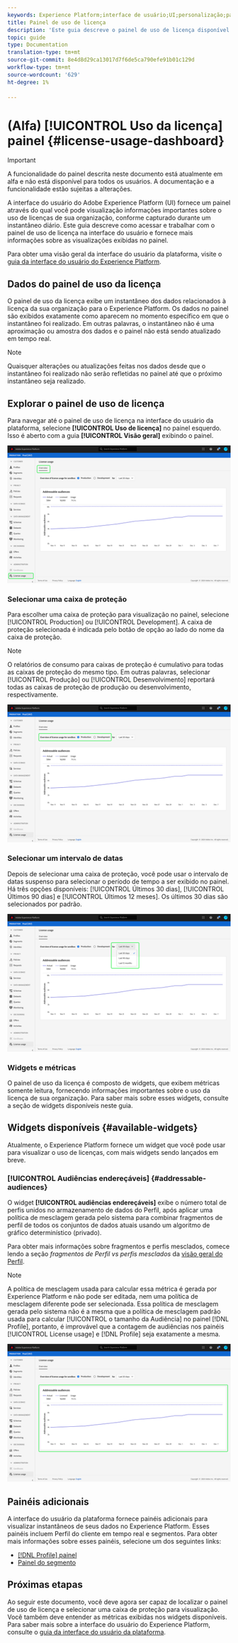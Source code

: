 ```yaml
---
keywords: Experience Platform;interface de usuário;UI;personalização;painel de uso de licença;painel;uso de licença;direito;consumo;;user interface;UI;customization;license usage ;license usage;license usage;entitlement;entitlement;use;
title: Painel de uso de licença
description: 'Este guia descreve o painel de uso de licença disponível na interface do usuário do Adobe Experience Platform. '
topic: guide
type: Documentation
translation-type: tm+mt
source-git-commit: 8e4d8d29ca13017d7f6de5ca790efe91b01c129d
workflow-type: tm+mt
source-wordcount: '629'
ht-degree: 1%

---
```



# (Alfa) [!UICONTROL Uso da licença] painel {#license-usage-dashboard}

>[!IMPORTANT]
>
>A funcionalidade do painel descrita neste documento está atualmente em alfa e não está disponível para todos os usuários. A documentação e a funcionalidade estão sujeitas a alterações.

A interface do usuário do Adobe Experience Platform (UI) fornece um painel através do qual você pode visualização informações importantes sobre o uso de licenças de sua organização, conforme capturado durante um instantâneo diário. Este guia descreve como acessar e trabalhar com o painel de uso de licença na interface do usuário e fornece mais informações sobre as visualizações exibidas no painel.

Para obter uma visão geral da interface do usuário da plataforma, visite o [guia da interface do usuário do Experience Platform](ui-guide.md).

## Dados do painel de uso da licença

O painel de uso da licença exibe um instantâneo dos dados relacionados à licença da sua organização para o Experience Platform. Os dados no painel são exibidos exatamente como aparecem no momento específico em que o instantâneo foi realizado. Em outras palavras, o instantâneo não é uma aproximação ou amostra dos dados e o painel não está sendo atualizado em tempo real.

>[!NOTE]
>
>Quaisquer alterações ou atualizações feitas nos dados desde que o instantâneo foi realizado não serão refletidas no painel até que o próximo instantâneo seja realizado.

## Explorar o painel de uso de licença

Para navegar até o painel de uso de licença na interface do usuário da plataforma, selecione **[!UICONTROL Uso de licença]** no painel esquerdo. Isso é aberto com a guia **[!UICONTROL Visão geral]** exibindo o painel.

![](images/license-usage-dashboard/dashboard-overview.png)

### Selecionar uma caixa de proteção

Para escolher uma caixa de proteção para visualização no painel, selecione [!UICONTROL Production] ou [!UICONTROL Development]. A caixa de proteção selecionada é indicada pelo botão de opção ao lado do nome da caixa de proteção.

>[!NOTE]
>
>O relatórios de consumo para caixas de proteção é cumulativo para todas as caixas de proteção do mesmo tipo. Em outras palavras, selecionar [!UICONTROL Produção] ou [!UICONTROL Desenvolvimento] reportará todas as caixas de proteção de produção ou desenvolvimento, respectivamente.

![](images/license-usage-dashboard/select-sandbox.png)

### Selecionar um intervalo de datas

Depois de selecionar uma caixa de proteção, você pode usar o intervalo de datas suspenso para selecionar o período de tempo a ser exibido no painel. Há três opções disponíveis: [!UICONTROL Últimos 30 dias], [!UICONTROL Últimos 90 dias] e [!UICONTROL Últimos 12 meses]. Os últimos 30 dias são selecionados por padrão.

![](images/license-usage-dashboard/select-date-range.png)

### Widgets e métricas

O painel de uso da licença é composto de widgets, que exibem métricas somente leitura, fornecendo informações importantes sobre o uso da licença de sua organização. Para saber mais sobre esses widgets, consulte a seção de widgets disponíveis neste guia.

## Widgets disponíveis {#available-widgets}

Atualmente, o Experience Platform fornece um widget que você pode usar para visualizar o uso de licenças, com mais widgets sendo lançados em breve.

### [!UICONTROL Audiências endereçáveis] {#addressable-audiences}

O widget **[!UICONTROL audiências endereçáveis]** exibe o número total de perfis unidos no armazenamento de dados do Perfil, após aplicar uma política de mesclagem gerada pelo sistema para combinar fragmentos de perfil de todos os conjuntos de dados atuais usando um algoritmo de gráfico determinístico (privado).

Para obter mais informações sobre fragmentos e perfis mesclados, comece lendo a seção *fragmentos de Perfil vs perfis mesclados* da [visão geral do Perfil](../profile/home.md).

>[!NOTE]
>
>A política de mesclagem usada para calcular essa métrica é gerada por Experience Platform e não pode ser editada, nem uma política de mesclagem diferente pode ser selecionada. Essa política de mesclagem gerada pelo sistema não é a mesma que a política de mesclagem padrão usada para calcular [!UICONTROL o tamanho da Audiência] no painel [!DNL Profile], portanto, é improvável que a contagem de audiências nos painéis [!UICONTROL License usage] e [!DNL Profile] seja exatamente a mesma.

![](images/license-usage-dashboard/addressable-audiences.png)

## Painéis adicionais

A interface do usuário da plataforma fornece painéis adicionais para visualizar instantâneos de seus dados no Experience Platform. Esses painéis incluem Perfil do cliente em tempo real e segmentos. Para obter mais informações sobre esses painéis, selecione um dos seguintes links:

* [[!DNL Profile] painel](../profile/ui/profile-dashboard.md)
* [Painel do segmento](../segmentation/ui/segment-dashboard.md)

## Próximas etapas

Ao seguir este documento, você deve agora ser capaz de localizar o painel de uso de licença e selecionar uma caixa de proteção para visualização. Você também deve entender as métricas exibidas nos widgets disponíveis. Para saber mais sobre a interface do usuário do Experience Platform, consulte o [guia da interface do usuário da plataforma](ui-guide.md).